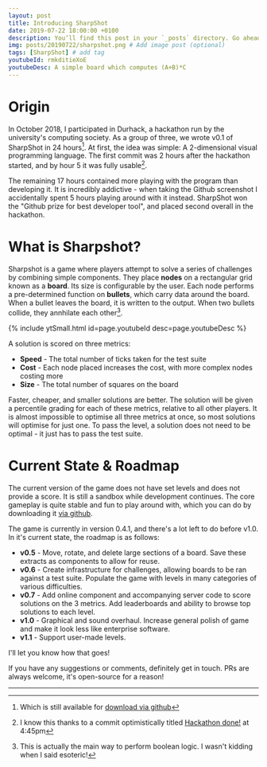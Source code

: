 ```yaml
---
layout: post
title: Introducing SharpShot
date: 2019-07-22 18:00:00 +0100
description: You’ll find this post in your `_posts` directory. Go ahead and edit it and re-build the site to see your changes. # Add post description (optional)
img: posts/20190722/sharpshot.png # Add image post (optional)
tags: [SharpShot] # add tag
youtubeId: rmkditieXoE
youtubeDesc: A simple board which computes (A+B)*C
---
```


# Origin

In October 2018, I participated in Durhack, a hackathon run by the university's computing society.
As a group of three, we wrote v0.1 of SharpShot in 24 hours[^1].
At first, the idea was simple: A 2-dimensional visual programming language.
The first commit was 2 hours after the hackathon started, and by hour 5 it was fully usable[^2].

The remaining 17 hours contained more playing with the program than developing it.
It is incredibly addictive - when taking the Github screenshot I accidentally spent 5 hours playing around with it instead.
SharpShot won the "Github prize for best developer tool", and placed second overall in the hackathon.

[^1]:Which is still available for [download via github](https://github.com/motherlymuppet/SharpShot/releases/tag/0.1)

[^2]: I know this thanks to a commit optimistically titled [Hackathon done!](https://github.com/motherlymuppet/SharpShot/commit/158d76c4ee01c7ccc2c50a855bb216d669a1361e) at 4:45pm

# What is Sharpshot?

Sharpshot is a game where players attempt to solve a series of challenges by combining simple components.
They place **nodes** on a rectangular grid known as a **board**.
Its size is configurable by the user.
Each node performs a pre-determined function on **bullets**, which carry data around the board.
When a bullet leaves the board, it is written to the output.
When two bullets collide, they annhilate each other[^3].

[^3]: This is actually the main way to perform boolean logic. I wasn't kidding when I said esoteric!

{% include ytSmall.html id=page.youtubeId desc=page.youtubeDesc %}

A solution is scored on three metrics:

* **Speed** - The total number of ticks taken for the test suite
* **Cost** - Each node placed increases the cost, with more complex nodes costing more
* **Size** - The total number of squares on the board

Faster, cheaper, and smaller solutions are better.
The solution will be given a percentile grading for each of these metrics, relative to all other players.
It is almost impossible to optimise all three metrics at once, so most solutions will optimise for just one.
To pass the level, a solution does not need to be optimal - it just has to pass the test suite.

# Current State & Roadmap

The current version of the game does not have set levels and does not provide a score.
It is still a sandbox while development continues.
The core gameplay is quite stable and fun to play around with, which you can do by downloading it [via github](https://github.com/motherlymuppet/SharpShot/releases).

The game is currently in version 0.4.1, and there's a lot left to do before v1.0. In it's current state, the roadmap is as follows:

* **v0.5** - 
Move, rotate, and delete large sections of a board.
Save these extracts as components to allow for reuse.
* **v0.6** - 
Create infrastructure for challenges, allowing boards to be ran against a test suite.
Populate the game with levels in many categories of various difficulties.
* **v0.7** -
Add online component and accompanying server code to score solutions on the 3 metrics.
Add leaderboards and ability to browse top solutions to each level.
* **v1.0** -
Graphical and sound overhaul.
Increase general polish of game and make it look less like enterprise software.
* **v1.1** -
Support user-made levels.

I'll let you know how that goes!

If you have any suggestions or comments, definitely get in touch. PRs are always welcome, it's open-source for a reason!

---